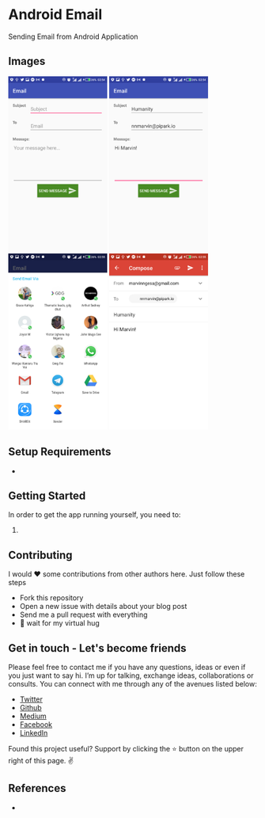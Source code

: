 # Android Email
Sending Email from Android Application

Images
------

<img src="Images/pa.png" alt="phone image" width="200px" />

<img src="Images/pb.png" alt="phone image" width="200px" />

<img src="Images/pc.png" alt="phone image" width="200px" />

<img src="Images/pd.png" alt="phone image" width="200px" />

Setup Requirements
----------------

- 
Getting Started
----------------

In order to get the app running yourself, you need to:

1.  


Contributing
------------

I would ❤️  some contributions from other authors here. Just follow these steps

 - Fork this repository
 - Open a new issue with details about your blog post 
 - Send me a pull request with everything
 - 🤗  wait for my virtual hug

Get in touch - Let's become friends
-----------------------------------

Please feel free to contact me if you have any questions, ideas or even if you just want to say hi. I’m up for talking, exchange ideas, collaborations or consults. You can connect with me through any of the avenues listed below:

- [Twitter](https://twitter.com/Ngesa254)
- [Github](https://github.com/ngesa254)
- [Medium](https://medium.com/@ngesa254)
- [Facebook](https://web.facebook.com/marvinngesa)
- [LinkedIn](https://www.linkedin.com/in/engngesamarvin) 

Found this project useful? Support by clicking the ⭐️ button on the upper right of this page. ✌️

References
----------

-

